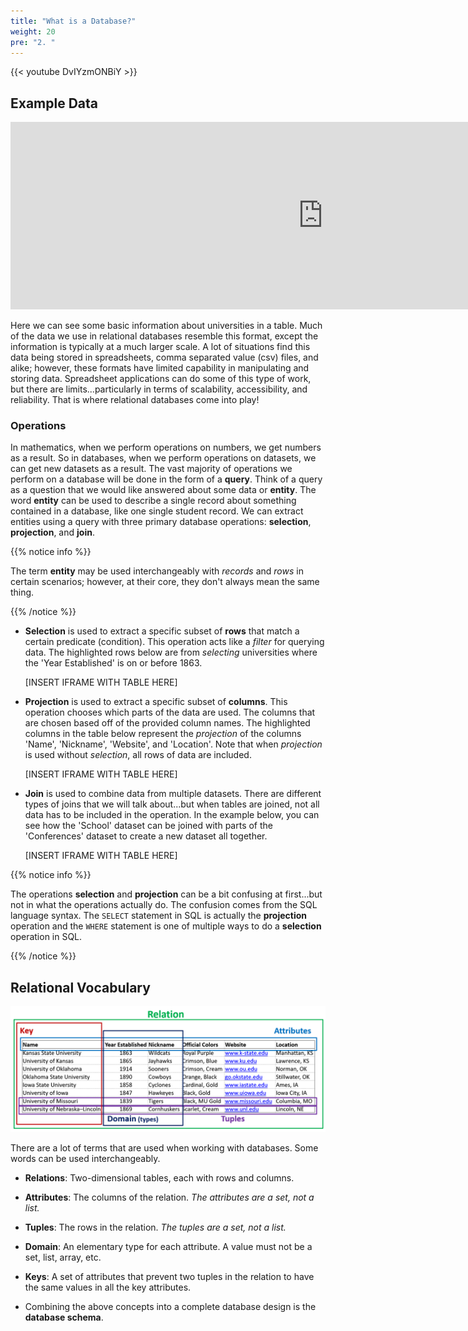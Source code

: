 ```yaml
---
title: "What is a Database?"
weight: 20
pre: "2. "
---
```

{{< youtube DvIYzmONBiY >}}

## Example Data

<iframe width="1000" height="300" frameborder="0" scrolling="no" src="https://ksuemailprod.sharepoint.com/sites/ComputationalCoreFaculty/_layouts/15/Doc.aspx?sourcedoc={5b03669c-2c80-41c6-8aa9-3f20a6d936f3}&action=embedview&ActiveCell='ExampleData'!A2&wdHideGridlines=True&wdDownloadButton=True&wdInConfigurator=True"></iframe>

Here we can see some basic information about universities in a table.  Much of the data we use in relational databases resemble this format, except the information is  typically at a much larger scale.  A lot of situations find this data being stored in spreadsheets, comma separated value (csv) files, and alike; however, these formats have limited capability in manipulating and storing data.  Spreadsheet applications can do some of this type of work, but there are limits...particularly in terms of scalability, accessibility, and reliability.  That is where relational databases come into play!

### Operations

In mathematics, when we perform operations on numbers, we get numbers as a result.  So in databases, when we perform operations on datasets, we can get new datasets as a result.  The vast majority of operations we perform on a database will be done in the form of a **query**.  Think of a query as a question that we would like answered about some data or **entity**.  The word **entity** can be used to describe a single record about something contained in a database, like one single student record.  We can extract entities using a query with three primary database operations: **selection**, **projection**, and **join**.

{{% notice info %}}

The term **entity** may be used interchangeably with *records* and *rows* in certain scenarios; however, at their core, they don't always mean the same thing. 

{{% /notice %}}

- **Selection** is used to extract a specific subset of **rows** that match a certain predicate (condition).  This operation acts like a *filter* for querying data. The highlighted rows below are from *selecting* universities where the 'Year Established' is on or before 1863.

  [INSERT IFRAME WITH TABLE HERE]

- **Projection** is used to extract a specific subset of **columns**.  This operation chooses which parts of the data are used.  The columns that are chosen based off of the provided column names.  The highlighted columns in the table below represent the *projection* of the columns 'Name', 'Nickname', 'Website', and 'Location'.  Note that when *projection* is used without *selection*, all rows of data are included.

  [INSERT IFRAME WITH TABLE HERE]

- **Join** is used to combine data from multiple datasets.  There are different types of joins that we will talk about...but when tables are joined, not all data has to be included in the operation.  In the example below, you can see how the 'School' dataset can be joined with parts of the 'Conferences' dataset to create a new dataset all together.

  [INSERT IFRAME WITH TABLE HERE]

{{% notice info %}}

The operations **selection** and **projection** can be a bit confusing at first...but not in what the operations actually do.  The confusion comes from the SQL language syntax.  The `SELECT` statement in SQL is actually the **projection** operation and the `WHERE` statement is one of multiple ways to do a **selection** operation in SQL.

{{% /notice %}}

## Relational Vocabulary

![relationalTerms](img/relationalTerms.png)

There are a lot of terms that are used when working with databases.  Some words can be used interchangeably.  

- **Relations**: Two-dimensional tables, each with rows and columns.
- **Attributes**: The columns of the relation. *The attributes are a set, not a list.*
- **Tuples**: The rows in the relation. *The tuples are a set, not a list.*
- **Domain**: An elementary type for each attribute. A value must not be a set, list, array, etc.
- **Keys**: A set of attributes that prevent two tuples in the relation to have the same values in all the key attributes.

- Combining the above concepts into a complete database design is the **database schema**.

